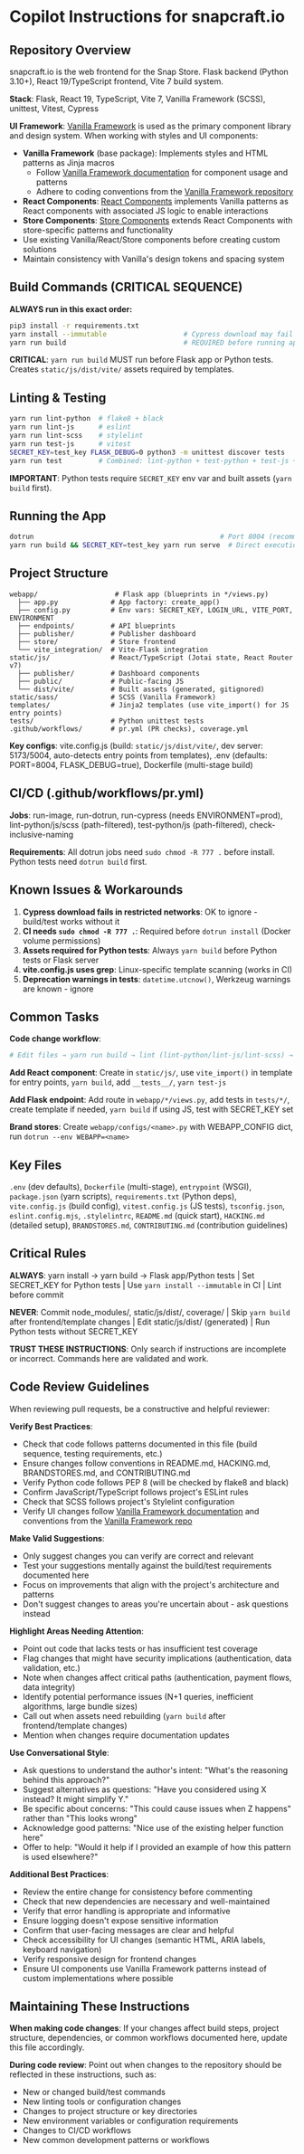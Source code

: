 # Copilot Instructions for snapcraft.io

## Repository Overview

snapcraft.io is the web frontend for the Snap Store. Flask backend (Python 3.10+), React 19/TypeScript frontend, Vite 7 build system.

**Stack**: Flask, React 19, TypeScript, Vite 7, Vanilla Framework (SCSS), unittest, Vitest, Cypress

**UI Framework**: [Vanilla Framework](https://vanillaframework.io/) is used as the primary component library and design system. When working with styles and UI components:
- **Vanilla Framework** (base package): Implements styles and HTML patterns as Jinja macros
  - Follow [Vanilla Framework documentation](https://vanillaframework.io/docs) for component usage and patterns
  - Adhere to coding conventions from the [Vanilla Framework repository](https://github.com/canonical/vanilla-framework/)
- **React Components**: [React Components](https://github.com/canonical/react-components/) implements Vanilla patterns as React components with associated JS logic to enable interactions
- **Store Components**: [Store Components](https://github.com/canonical/store-components) extends React Components with store-specific patterns and functionality
- Use existing Vanilla/React/Store components before creating custom solutions
- Maintain consistency with Vanilla's design tokens and spacing system

## Build Commands (CRITICAL SEQUENCE)

**ALWAYS run in this exact order:**

```bash
pip3 install -r requirements.txt
yarn install --immutable                   # Cypress download may fail in restricted networks - OK to ignore
yarn run build                             # REQUIRED before running app or Python tests
```

**CRITICAL**: `yarn run build` MUST run before Flask app or Python tests. Creates `static/js/dist/vite/` assets required by templates.

## Linting & Testing

```bash
yarn run lint-python  # flake8 + black
yarn run lint-js      # eslint  
yarn run lint-scss    # stylelint
yarn run test-js      # vitest
SECRET_KEY=test_key FLASK_DEBUG=0 python3 -m unittest discover tests
yarn run test         # Combined: lint-python + test-python + test-js + lint-scss
```

**IMPORTANT**: Python tests require `SECRET_KEY` env var and built assets (`yarn build` first).

## Running the App

```bash
dotrun                                              # Port 8004 (recommended)
yarn run build && SECRET_KEY=test_key yarn run serve  # Direct execution
```

## Project Structure

```
webapp/                   # Flask app (blueprints in */views.py)
  ├── app.py             # App factory: create_app()
  ├── config.py          # Env vars: SECRET_KEY, LOGIN_URL, VITE_PORT, ENVIRONMENT
  ├── endpoints/         # API blueprints
  ├── publisher/         # Publisher dashboard
  ├── store/             # Store frontend
  └── vite_integration/  # Vite-Flask integration
static/js/               # React/TypeScript (Jotai state, React Router v7)
  ├── publisher/         # Dashboard components
  ├── public/            # Public-facing JS
  └── dist/vite/         # Built assets (generated, gitignored)
static/sass/             # SCSS (Vanilla Framework)
templates/               # Jinja2 templates (use vite_import() for JS entry points)
tests/                   # Python unittest tests
.github/workflows/       # pr.yml (PR checks), coverage.yml
```

**Key configs**: vite.config.js (build: `static/js/dist/vite/`, dev server: 5173/5004, auto-detects entry points from templates), .env (defaults: PORT=8004, FLASK_DEBUG=true), Dockerfile (multi-stage build)

## CI/CD (.github/workflows/pr.yml)

**Jobs**: run-image, run-dotrun, run-cypress (needs ENVIRONMENT=prod), lint-python/js/scss (path-filtered), test-python/js (path-filtered), check-inclusive-naming

**Requirements**: All dotrun jobs need `sudo chmod -R 777 .` before install. Python tests need `dotrun build` first.

## Known Issues & Workarounds

1. **Cypress download fails in restricted networks**: OK to ignore - build/test works without it
2. **CI needs `sudo chmod -R 777 .`**: Required before `dotrun install` (Docker volume permissions)
3. **Assets required for Python tests**: Always `yarn build` before Python tests or Flask server
4. **vite.config.js uses grep**: Linux-specific template scanning (works in CI)
5. **Deprecation warnings in tests**: `datetime.utcnow()`, Werkzeug warnings are known - ignore

## Common Tasks

**Code change workflow**:
```bash
# Edit files → yarn run build → lint (lint-python/lint-js/lint-scss) → test (test-js or Python tests) → run app
```

**Add React component**: Create in `static/js/`, use `vite_import()` in template for entry points, `yarn build`, add `__tests__/`, `yarn test-js`

**Add Flask endpoint**: Add route in `webapp/*/views.py`, add tests in `tests/*/`, create template if needed, `yarn build` if using JS, test with SECRET_KEY set

**Brand stores**: Create `webapp/configs/<name>.py` with WEBAPP_CONFIG dict, run `dotrun --env WEBAPP=<name>`

## Key Files

`.env` (dev defaults), `Dockerfile` (multi-stage), `entrypoint` (WSGI), `package.json` (yarn scripts), `requirements.txt` (Python deps), `vite.config.js` (build config), `vitest.config.js` (JS tests), `tsconfig.json`, `eslint.config.mjs`, `.stylelintrc`, `README.md` (quick start), `HACKING.md` (detailed setup), `BRANDSTORES.md`, `CONTRIBUTING.md` (contribution guidelines)

## Critical Rules

**ALWAYS**: yarn install → yarn build → Flask app/Python tests | Set SECRET_KEY for Python tests | Use `yarn install --immutable` in CI | Lint before commit

**NEVER**: Commit node_modules/, static/js/dist/, coverage/ | Skip `yarn build` after frontend/template changes | Edit static/js/dist/ (generated) | Run Python tests without SECRET_KEY

**TRUST THESE INSTRUCTIONS**: Only search if instructions are incomplete or incorrect. Commands here are validated and work.

## Code Review Guidelines

When reviewing pull requests, be a constructive and helpful reviewer:

**Verify Best Practices**:
- Check that code follows patterns documented in this file (build sequence, testing requirements, etc.)
- Ensure changes follow conventions in README.md, HACKING.md, BRANDSTORES.md, and CONTRIBUTING.md
- Verify Python code follows PEP 8 (will be checked by flake8 and black)
- Confirm JavaScript/TypeScript follows project's ESLint rules
- Check that SCSS follows project's Stylelint configuration
- Verify UI changes follow [Vanilla Framework documentation](https://vanillaframework.io/docs) and conventions from the [Vanilla Framework repo](https://github.com/canonical/vanilla-framework/)

**Make Valid Suggestions**:
- Only suggest changes you can verify are correct and relevant
- Test your suggestions mentally against the build/test requirements documented here
- Focus on improvements that align with the project's architecture and patterns
- Don't suggest changes to areas you're uncertain about - ask questions instead

**Highlight Areas Needing Attention**:
- Point out code that lacks tests or has insufficient test coverage
- Flag changes that might have security implications (authentication, data validation, etc.)
- Note when changes affect critical paths (authentication, payment flows, data integrity)
- Identify potential performance issues (N+1 queries, inefficient algorithms, large bundle sizes)
- Call out when assets need rebuilding (`yarn build` after frontend/template changes)
- Mention when changes require documentation updates

**Use Conversational Style**:
- Ask questions to understand the author's intent: "What's the reasoning behind this approach?"
- Suggest alternatives as questions: "Have you considered using X instead? It might simplify Y."
- Be specific about concerns: "This could cause issues when Z happens" rather than "This looks wrong"
- Acknowledge good patterns: "Nice use of the existing helper function here"
- Offer to help: "Would it help if I provided an example of how this pattern is used elsewhere?"

**Additional Best Practices**:
- Review the entire change for consistency before commenting
- Check that new dependencies are necessary and well-maintained
- Verify that error handling is appropriate and informative
- Ensure logging doesn't expose sensitive information
- Confirm that user-facing messages are clear and helpful
- Check accessibility for UI changes (semantic HTML, ARIA labels, keyboard navigation)
- Verify responsive design for frontend changes
- Ensure UI components use Vanilla Framework patterns instead of custom implementations where possible

## Maintaining These Instructions

**When making code changes**: If your changes affect build steps, project structure, dependencies, or common workflows documented here, update this file accordingly.

**During code review**: Point out when changes to the repository should be reflected in these instructions, such as:
- New or changed build/test commands
- New linting tools or configuration changes
- Changes to project structure or key directories
- New environment variables or configuration requirements
- Changes to CI/CD workflows
- New common development patterns or workflows
